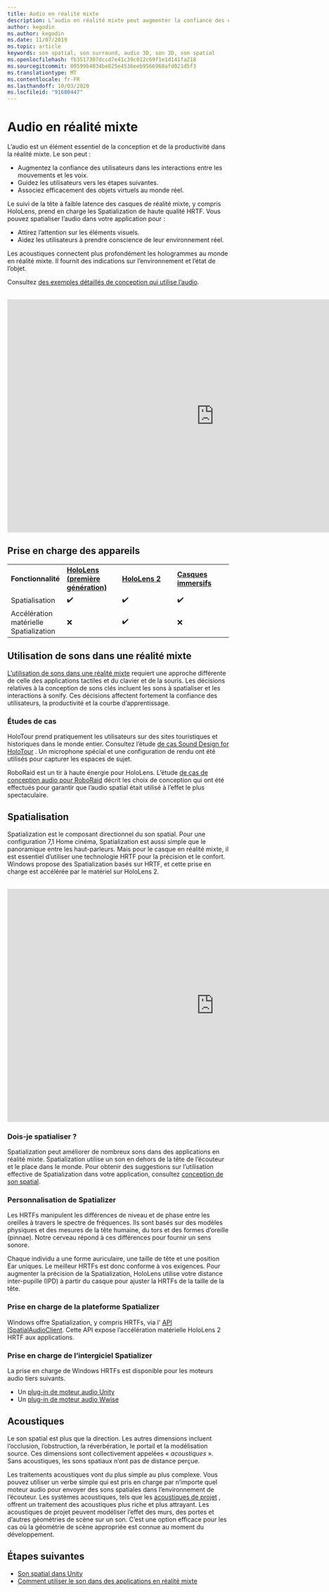 ```yaml
---
title: Audio en réalité mixte
description: L’audio en réalité mixte peut augmenter la confiance des utilisateurs dans les interactions entre les interfaces utilisateur et plonger les utilisateurs dans l’expérience.
author: kegodin
ms.author: kegodin
ms.date: 11/07/2019
ms.topic: article
keywords: son spatial, son surround, audio 3D, son 3D, son spatial
ms.openlocfilehash: fb3517307dccd7e41c39c012c69f1e1d141fa218
ms.sourcegitcommit: 09599b4034be825e4536eeb9566968afd021d5f3
ms.translationtype: MT
ms.contentlocale: fr-FR
ms.lasthandoff: 10/03/2020
ms.locfileid: "91680447"
---
```

# <a name="audio-in-mixed-reality"></a>Audio en réalité mixte
L’audio est un élément essentiel de la conception et de la productivité dans la réalité mixte. Le son peut :
* Augmentez la confiance des utilisateurs dans les interactions entre les mouvements et les voix.
* Guidez les utilisateurs vers les étapes suivantes.
* Associez efficacement des objets virtuels au monde réel.

Le suivi de la tête à faible latence des casques de réalité mixte, y compris HoloLens, prend en charge les Spatialization de haute qualité HRTF. Vous pouvez spatialiser l’audio dans votre application pour :
* Attirez l’attention sur les éléments visuels.
* Aidez les utilisateurs à prendre conscience de leur environnement réel.

Les acoustiques connectent plus profondément les hologrammes au monde en réalité mixte. Il fournit des indications sur l’environnement et l’état de l’objet.

Consultez [des exemples détaillés de conception qui utilise l’audio](spatial-sound-design.md).

<br>

<iframe width="940" height="530" src="https://www.youtube.com/embed/PTPvx7mDon4" frameborder="0" allow="accelerometer; autoplay; encrypted-media; gyroscope; picture-in-picture" allowfullscreen></iframe>

## <a name="device-support"></a>Prise en charge des appareils

<table>
    <colgroup>
    <col width="25%" />
    <col width="25%" />
    <col width="25%" />
    <col width="25%" />
    </colgroup>
    <tr>
        <td><strong>Fonctionnalité</strong></td>
        <td><a href="../hololens-hardware-details.md"><strong>HoloLens (première génération)</strong></a></td>
        <td><a href="https://docs.microsoft.com/hololens/hololens2-hardware"><strong>HoloLens 2</strong></td>
        <td><a href="../discover/immersive-headset-hardware-details.md"><strong>Casques immersifs</strong></a></td>
    </tr>
     <tr>
        <td>Spatialisation</td>
        <td>✔️</td>
        <td>✔️</td>
        <td>✔️</td>
    </tr>
     <tr>
        <td>Accélération matérielle Spatialization</td>
        <td>❌</td>
        <td>✔️</td>
        <td>❌</td>
    </tr>
</table>

## <a name="use-of-sounds-in-mixed-reality"></a>Utilisation de sons dans une réalité mixte
[L’utilisation de sons dans une réalité mixte](spatial-sound-design.md) requiert une approche différente de celle des applications tactiles et du clavier et de la souris. Les décisions relatives à la conception de sons clés incluent les sons à spatialiser et les interactions à sonify. Ces décisions affectent fortement la confiance des utilisateurs, la productivité et la courbe d’apprentissage.

### <a name="case-studies"></a>Études de cas
HoloTour prend pratiquement les utilisateurs sur des sites touristiques et historiques dans le monde entier. Consultez l’étude [de cas Sound Design for HoloTour](case-study-spatial-sound-design-for-holotour.md) . Un microphone spécial et une configuration de rendu ont été utilisés pour capturer les espaces de sujet.

RoboRaid est un tir à haute énergie pour HoloLens. L’étude [de cas de conception audio pour RoboRaid](case-study-using-spatial-sound-in-roboraid.md) décrit les choix de conception qui ont été effectués pour garantir que l’audio spatial était utilisé à l’effet le plus spectaculaire.

## <a name="spatialization"></a>Spatialisation
Spatialization est le composant directionnel du son spatial. Pour une configuration 7,1 Home cinéma, Spatialization est aussi simple que le panoramique entre les haut-parleurs. Mais pour le casque en réalité mixte, il est essentiel d’utiliser une technologie HRTF pour la précision et le confort. Windows propose des Spatialization basés sur HRTF, et cette prise en charge est accélérée par le matériel sur HoloLens 2.

<br>

<iframe width="940" height="530" src="https://www.youtube.com/embed/aB3TDjYklmo" frameborder="0" allow="accelerometer; autoplay; encrypted-media; gyroscope; picture-in-picture" allowfullscreen></iframe>

### <a name="should-i-spatialize"></a>Dois-je spatialiser ?
Spatialization peut améliorer de nombreux sons dans des applications en réalité mixte. Spatialization utilise un son en dehors de la tête de l’écouteur et le place dans le monde. Pour obtenir des suggestions sur l’utilisation effective de Spatialization dans votre application, consultez [conception de son spatial](spatial-sound-design.md).

### <a name="spatializer-personalization"></a>Personnalisation de Spatializer
Les HRTFs manipulent les différences de niveau et de phase entre les oreilles à travers le spectre de fréquences. Ils sont basés sur des modèles physiques et des mesures de la tête humaine, du tors et des formes d’oreille (pinnae). Notre cerveau répond à ces différences pour fournir un sens sonore.

Chaque individu a une forme auriculaire, une taille de tête et une position Ear uniques. Le meilleur HRTFs est donc conforme à vos exigences. Pour augmenter la précision de la Spatialization, HoloLens utilise votre distance inter-pupille (IPD) à partir du casque pour ajuster la HRTFs de la taille de la tête.

### <a name="spatializer-platform-support"></a>Prise en charge de la plateforme Spatializer
Windows offre Spatialization, y compris HRTFs, via l' [API ISpatialAudioClient](https://docs.microsoft.com/windows/win32/coreaudio/spatial-sound). Cette API expose l’accélération matérielle HoloLens 2 HRTF aux applications.

### <a name="spatializer-middleware-support"></a>Prise en charge de l’intergiciel Spatializer
La prise en charge de Windows HRTFs est disponible pour les moteurs audio tiers suivants.
* Un [plug-in de moteur audio Unity](../develop/unity/spatial-sound-in-unity.md)
* Un [plug-in de moteur audio Wwise](https://www.audiokinetic.com/products/plug-ins/msspatial/)

## <a name="acoustics"></a>Acoustiques
Le son spatial est plus que la direction. Les autres dimensions incluent l’occlusion, l’obstruction, la réverbération, le portail et la modélisation source. Ces dimensions sont collectivement appelées « *acoustiques* ». Sans acoustiques, les sons spatiaux n’ont pas de distance perçue.

Les traitements acoustiques vont du plus simple au plus complexe. Vous pouvez utiliser un verbe simple qui est pris en charge par n’importe quel moteur audio pour envoyer des sons spatiales dans l’environnement de l’écouteur. Les systèmes acoustiques, tels que les [acoustiques de projet](https://aka.ms/acoustics)  , offrent un traitement des acoustiques plus riche et plus attrayant. Les acoustiques de projet peuvent modéliser l’effet des murs, des portes et d’autres géométries de scène sur un son. C’est une option efficace pour les cas où la géométrie de scène appropriée est connue au moment du développement.

## <a name="next-steps"></a>Étapes suivantes
- [Son spatial dans Unity](../develop/unity/spatial-sound-in-unity.md)
- [Comment utiliser le son dans des applications en réalité mixte](spatial-sound-design.md)
